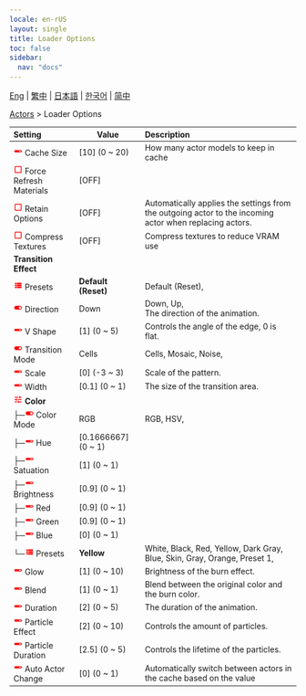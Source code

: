```yaml
---
locale: en-rUS
layout: single
title: Loader Options
toc: false
sidebar:
  nav: "docs"
---
```

[Eng](/dancexr/menu/2025.4/actors/loader_options) | [繁中](/tw/dancexr/menu/2025.4/actors/loader_options) | [日本語](/jp/dancexr/menu/2025.4/actors/loader_options) | [한국어](/kr/dancexr/menu/2025.4/actors/loader_options) | [简中](/zh/dancexr/menu/2025.4/actors/loader_options)

[Actors](../menu#Actors) > Loader Options



| Setting | Value | Description |
| :--- | --- | :--- |
| <img src="/images/icon/ic_slider.png" alt="slider icon"/> Cache Size</nobr>| [10] (0 ~ 20) | How many actor models to keep in cache
| <img src="/images/icon/ic_check_off.png" alt="check off icon"/> Force Refresh Materials</nobr>| [OFF] | 
| <img src="/images/icon/ic_check_off.png" alt="check off icon"/> Retain Options</nobr>| [OFF] | Automatically applies the settings from the outgoing actor to the incoming actor when replacing actors.
| <img src="/images/icon/ic_check_off.png" alt="check off icon"/> Compress Textures</nobr>| [OFF] | Compress textures to reduce VRAM use
|  <b>Transition Effect</b></nobr>|| 
| <img src="/images/icon/ic_list.png" alt="list icon"/> Presets</nobr>| **Default (Reset)** | Default (Reset),  |
| <img src="/images/icon/ic_toggle_on.png" alt="toggle on icon"/> Direction</nobr>| Down | Down, Up, <br/>The direction of the animation.
| <img src="/images/icon/ic_slider.png" alt="slider icon"/> V Shape</nobr>| [1] (0 ~ 5) | Controls the angle of the edge, 0 is flat.
| <img src="/images/icon/ic_toggle_on.png" alt="toggle on icon"/> Transition Mode</nobr>| Cells | Cells, Mosaic, Noise, 
| <img src="/images/icon/ic_slider.png" alt="slider icon"/> Scale</nobr>| [0] (-3 ~ 3) | Scale of the pattern.
| <img src="/images/icon/ic_slider.png" alt="slider icon"/> Width</nobr>| [0.1] (0 ~ 1) | The size of the transition area.
| <img src="/images/icon/ic_tune.png" alt="tune icon"/> <b>Color</b></nobr>| | 
| ├─<img src="/images/icon/ic_toggle_on.png" alt="toggle on icon"/> Color Mode</nobr>| RGB | RGB, HSV, 
| ├─<img src="/images/icon/ic_slider.png" alt="slider icon"/> Hue</nobr>| [0.1666667] (0 ~ 1) | 
| ├─<img src="/images/icon/ic_slider.png" alt="slider icon"/> Satuation</nobr>| [1] (0 ~ 1) | 
| ├─<img src="/images/icon/ic_slider.png" alt="slider icon"/> Brightness</nobr>| [0.9] (0 ~ 1) | 
| ├─<img src="/images/icon/ic_slider.png" alt="slider icon"/> Red</nobr>| [0.9] (0 ~ 1) | 
| ├─<img src="/images/icon/ic_slider.png" alt="slider icon"/> Green</nobr>| [0.9] (0 ~ 1) | 
| ├─<img src="/images/icon/ic_slider.png" alt="slider icon"/> Blue</nobr>| [0] (0 ~ 1) | 
| └─<img src="/images/icon/ic_list.png" alt="list icon"/> Presets</nobr>| **Yellow** | White, Black, Red, Yellow, Dark Gray, Blue, Skin, Gray, Orange, Preset 1,  |
| <img src="/images/icon/ic_slider.png" alt="slider icon"/> Glow</nobr>| [1] (0 ~ 10) | Brightness of the burn effect.
| <img src="/images/icon/ic_slider.png" alt="slider icon"/> Blend</nobr>| [1] (0 ~ 1) | Blend between the original color and the burn color. 
| <img src="/images/icon/ic_slider.png" alt="slider icon"/> Duration</nobr>| [2] (0 ~ 5) | The duration of the animation.
| <img src="/images/icon/ic_slider.png" alt="slider icon"/> Particle Effect</nobr>| [2] (0 ~ 10) | Controls the amount of particles.
| <img src="/images/icon/ic_slider.png" alt="slider icon"/> Particle Duration</nobr>| [2.5] (0 ~ 5) | Controls the lifetime of the particles.
| <img src="/images/icon/ic_slider.png" alt="slider icon"/> Auto Actor Change</nobr>| [0] (0 ~ 1) | Automatically switch between actors in the cache based on the value
